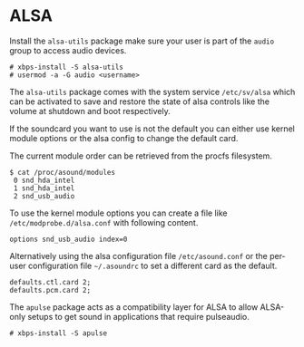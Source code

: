 # ALSA

Install the `alsa-utils` package make sure your user is part of the `audio`
group to access audio devices.

```
# xbps-install -S alsa-utils
# usermod -a -G audio <username>
```

The `alsa-utils` package comes with the system service `/etc/sv/alsa` which can
be activated to save and restore the state of alsa controls like the volume at
shutdown and boot respectively.

If the soundcard you want to use is not the default you can either use kernel
module options or the alsa config to change the default card.

The current module order can be retrieved from the procfs filesystem.

```
$ cat /proc/asound/modules
 0 snd_hda_intel
 1 snd_hda_intel
 2 snd_usb_audio
```

To use the kernel module options you can create a file like
`/etc/modprobe.d/alsa.conf` with following content.

```
options snd_usb_audio index=0
```

Alternatively using the alsa configuration file `/etc/asound.conf` or the
per-user configuration file `~/.asoundrc` to set a different card as the
default.

```
defaults.ctl.card 2;
defaults.pcm.card 2;
```

The `apulse` package acts as a compatibility layer for ALSA to allow 
ALSA-only setups to get sound in applications that require pulseaudio.

```
# xbps-install -S apulse
```
